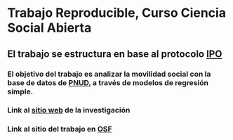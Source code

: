 # Trabajo Reproducible, Curso Ciencia Social Abierta
## El trabajo se estructura en base al protocolo [IPO](https://juancarloscastillo.github.io/ipo/index_es.html)
### El objetivo del trabajo es analizar la movilidad social con la base de datos de [PNUD](https://www.desiguales.org/base-de-datos), a través de modelos de regresión simple.

### Link al [sitio web](https://catalinavl.github.io/TrabajoCSA/) de la investigación 
### Link al sitio del trabajo en [OSF](https://osf.io/nykqs/) 
